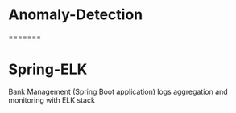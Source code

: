 # Anomaly-Detection

=======

# Spring-ELK

Bank Management (Spring Boot application) logs aggregation and monitoring with ELK stack
